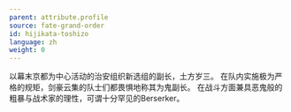 ```yaml
---
parent: attribute.profile
source: fate-grand-order
id: hijikata-toshizo
language: zh
weight: 0
---
```


以幕末京都为中心活动的治安组织新选组的副长，土方岁三。
在队内实施极为严格的规矩，剑豪云集的队士们都畏惧地称其为鬼副长。
在战斗方面兼具恶鬼般的粗暴与战术家的理性，可谓十分罕见的Berserker。
